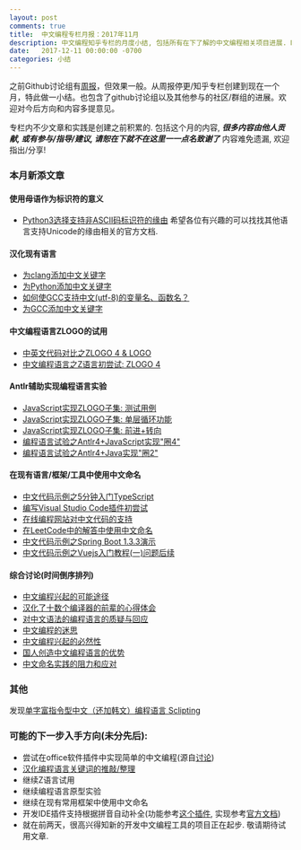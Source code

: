 ```yaml
---
layout: post
comments: true
title:  中文编程专栏月报：2017年11月
description: 中文编程知乎专栏的月度小结, 包括所有在下了解的中文编程相关项目进展. Monthly report of column "Programming in Chinese", together with other progresses in Github organization and other channels.
date:   2017-12-11 00:00:00 -0700
categories: 小结
---
```


之前Github讨论组有[周报](https://github.com/program-in-chinese/team_website/blob/master/docs/%E8%AE%A8%E8%AE%BA%E7%BB%84%E5%91%A8%E6%8A%A5.md)，但效果一般。从周报停更/知乎专栏创建到现在一个月，特此做一小结。也包含了github讨论组以及其他参与的社区/群组的进展。欢迎对今后方向和内容多提意见。

专栏内不少文章和实践是创建之前积累的. 包括这个月的内容, ***很多内容由他人贡献, 或有参与/指导/建议, 请恕在下就不在这里一一点名致谢了***
内容难免遗漏, 欢迎指出/分享!

### 本月新添文章
#### 使用母语作为标识符的意义
- [Python3选择支持非ASCII码标识符的缘由](https://zhuanlan.zhihu.com/p/31598712)
希望各位有兴趣的可以找找其他语言支持Unicode的缘由相关的官方文档.

#### 汉化现有语言
- [为clang添加中文关键字](https://zhuanlan.zhihu.com/p/31158537)
- [为Python添加中文关键字](https://zhuanlan.zhihu.com/p/31159526)
- [如何使GCC支持中文(utf-8)的变量名、函数名？](https://zhuanlan.zhihu.com/p/31370146)
- [为GCC添加中文关键字](https://zhuanlan.zhihu.com/p/31376652)

#### 中文编程语言ZLOGO的试用
- [中英文代码对比之ZLOGO 4 & LOGO](https://zhuanlan.zhihu.com/p/31620122)
- [中文编程语言之Z语言初尝试: ZLOGO 4](https://zhuanlan.zhihu.com/p/31505895)

#### Antlr辅助实现编程语言实验
- [JavaScript实现ZLOGO子集: 测试用例](https://zhuanlan.zhihu.com/p/31870155)
- [JavaScript实现ZLOGO子集: 单层循环功能](https://zhuanlan.zhihu.com/p/31785790)
- [JavaScript实现ZLOGO子集: 前进+转向](https://zhuanlan.zhihu.com/p/31748014)
- [编程语言试验之Antlr4+JavaScript实现"圈4"](https://zhuanlan.zhihu.com/p/31644101)
- [编程语言试验之Antlr4+Java实现"圈2"](https://zhuanlan.zhihu.com/p/31429800)

#### 在现有语言/框架/工具中使用中文命名
- [中文代码示例之5分钟入门TypeScript](https://zhuanlan.zhihu.com/p/31890243)
- [编写Visual Studio Code插件初尝试](https://zhuanlan.zhihu.com/p/31710107)
- [在线编程网站对中文代码的支持](https://zhuanlan.zhihu.com/p/31554512)
- [在LeetCode中的解答中使用中文命名](https://zhuanlan.zhihu.com/p/31524460)
- [中文代码示例之Spring Boot 1.3.3演示](https://zhuanlan.zhihu.com/p/31417833)
- [中文代码示例之Vuejs入门教程(一)问题后续](https://zhuanlan.zhihu.com/p/31253256)

#### 综合讨论(时间倒序排列)
- [中文编程兴起的可能途径](https://zhuanlan.zhihu.com/p/31466218)
- [汉化了十数个编译器的前辈的心得体会](https://zhuanlan.zhihu.com/p/31466189)
- [对中文语法的编程语言的质疑与回应](https://zhuanlan.zhihu.com/p/31389042)
- [中文编程的迷思](https://zhuanlan.zhihu.com/p/31347861)
- [中文编程兴起的必然性](https://zhuanlan.zhihu.com/p/31351284)
- [国人创造中文编程语言的优势](https://zhuanlan.zhihu.com/p/31162122)
- [中文命名实践的阻力和应对](https://zhuanlan.zhihu.com/p/31069294)

### 其他
发现[单字富指令型中文（还加韩文）编程语言 Sclipting](https://github.com/program-in-chinese/overview/issues/50)

### 可能的下一步入手方向(未分先后):
- 尝试在office软件插件中实现简单的中文编程(源自[讨论](https://github.com/program-in-chinese/overview/issues/19#issuecomment-348226649))
- [汉化编程语言关键词的推敲/整理](https://github.com/program-in-chinese/overview/issues/40)
- 继续Z语言试用
- 继续编程语言原型实验
- 继续在现有常用框架中使用中文命名
- 开发IDE插件支持根据拼音自动补全(功能参考[这个插件](https://github.com/program-in-chinese/overview/issues/11#issuecomment-320431936), 实现参考[官方文档](https://code.visualstudio.com/docs/extensions/example-language-server#_adding-additional-language-features))
- 就在前两天，很高兴得知新的开发中文编程工具的项目正在起步. 敬请期待试用文章.


